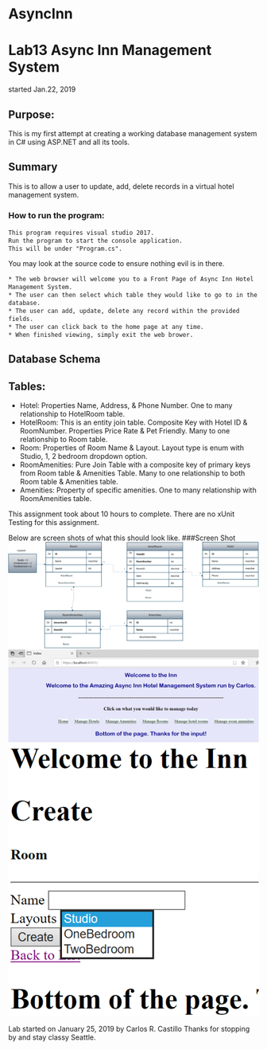 # AsyncInn

# Lab13 Async Inn Management System
started Jan.22, 2019

## Purpose:
This is my first attempt at creating a working database management system in C# using ASP.NET and all its tools.

## Summary
This is to allow a user to update, add, delete records in a virtual hotel management system.

### How to run the program:
```
This program requires visual studio 2017.
Run the program to start the console application.
This will be under "Program.cs".
```

You may look at the source code to ensure nothing evil is in there.
```
* The web browser will welcome you to a Front Page of Async Inn Hotel Management System.
* The user can then select which table they would like to go to in the database.
* The user can add, update, delete any record within the provided fields.
* The user can click back to the home page at any time.
* When finished viewing, simply exit the web brower.
```

## Database Schema
## Tables:
* Hotel: Properties Name, Address, & Phone Number.  One to many relationship to HotelRoom table.
* HotelRoom: This is an entity join table.  Composite Key with Hotel ID & RoomNumber.  Properties Price Rate & Pet Friendly.  Many to one relationship to Room table.
* Room: Properties of Room Name & Layout.  Layout type is enum with Studio, 1, 2 bedroom dropdown option.
* RoomAmenities: Pure Join Table with a composite key of primary keys from Room table & Amenities Table. Many to one relationship to both Room table & Amenities table.
* Amenities: Property of specific amenities.  One to many relationship with RoomAmenities table.

This assignment took about 10 hours to complete.  There are no xUnit Testing for this assignment.

Below are screen shots of what this should look like.
###Screen Shot 
![](assets/SchemaHotel.PNG?raw=true)
![](assets/Home.PNG?raw=true)
![](assets/DropDown.PNG?raw=true)

Lab started on January 25, 2019 by Carlos R. Castillo
Thanks for stopping by and stay classy Seattle.
